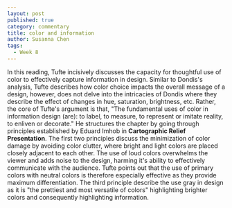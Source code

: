 ```yaml
---
layout: post
published: true
category: commentary
title: color and information
author: Susanna Chen
tags:
  - Week 8
---
```

In this reading, Tufte incisively discusses the capacity for thoughtful use of color to effectively capture information in design. Similar to Dondis's analysis, Tufte describes how color choice impacts the overall message of a design, however, does not delve into the intricacies of Dondis where they describe the effect of changes in hue, saturation, brightness, etc. Rather, the core of Tufte's argument is that, "The fundamental uses of color in information design (are): to label, to measure, to represent or imitate reality, to enliven or decorate." He structures the chapter by going through principles established by Eduard Imhob in __Cartographic Relief Presentation__. The first two principles discuss the minimization of color damage by avoiding color clutter, where bright and light colors are placed closely adjacent to each other. The use of loud colors overwhelms the viewer and adds noise to the design, harming it's ability to effectively communicate with the audience. Tufte points out that the use of primary colors with neutral colors is therefore especially effective as they provide maximum differentiation. The third principle describe the use gray in design as it is "the prettiest and most versatile of colors" highlighting brighter colors and consequently highlighting information.